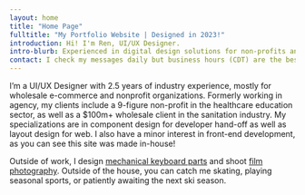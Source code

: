 ```yaml
---
layout: home
title: "Home Page"
fulltitle: "My Portfolio Website | Designed in 2023!" 
introduction: Hi! I'm Ren, UI/UX Designer.
intro-blurb: Experienced in digital design solutions for non-profits and eCommerce, as well as prior agency experience in the corporate and educational non-profit space.
contact: I check my messages daily but business hours (CDT) are the best time to contact me. If you have any cool photography projects or keyboards, feel free to share 👀 For business opportunities, collaborations, and more you can find me here.
---
```


<p>I’m a UI/UX Designer with 2.5 years of industry experience, mostly for wholesale e-commerce and nonprofit organizations. Formerly working in agency, my clients include a 9-figure non-profit in the healthcare education sector, as well as a $100m+ wholesale client in the sanitation industry. My specializations are in component design for developer hand-off as well as layout design for web. I also have a minor interest in front-end development, as you can see this site was made in-house!</p>

<p>Outside of work, I design <a href="https://vala.supply/collections/ended-group-buys/products/kam-soaring-skies">mechanical keyboard parts</a> and shoot <a href="https://photos.app.goo.gl/86XujY5FcK6Zi6xD9">film photography</a>. Outside of the house, you can catch me skating, playing seasonal sports, or patiently awaiting the next ski season.</p>
